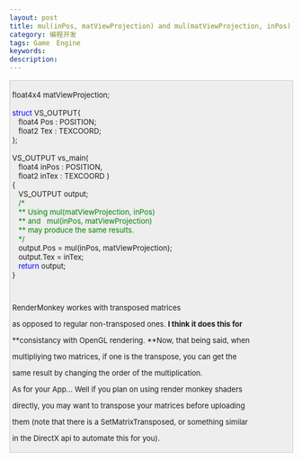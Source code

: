 ```yaml
---
layout: post
title: mul(inPos, matViewProjection) and mul(matViewProjection, inPos)
category: 编程开发
tags: Game　Engine
keywords: 
description: 
---
```


<div
style="border-bottom:#cccccc 1px solid;border-left:#cccccc 1px solid;padding-bottom:4px;background-color:#eeeeee;padding-left:4px;width:98%;padding-right:5px;font-size:13px;word-break:break-all;border-top:#cccccc 1px solid;border-right:#cccccc 1px solid;padding-top:4px;">

float4x4 matViewProjection;\
\
 <span style="color:#0000ff;">struct</span> VS\_OUTPUT{\
    float4 Pos : POSITION;\
    float2 Tex : TEXCOORD;\
 };\
\
 VS\_OUTPUT vs\_main(\
    float4 inPos : POSITION,\
    float2 inTex : TEXCOORD )\
 {\
    VS\_OUTPUT output;\
    <span style="color:#008000;">/\*</span><span
style="color:#008000;">\
    \*\* Using mul(matViewProjection, inPos)\
    \*\* and   mul(inPos, matViewProjection)\
    \*\* may produce the same results.\
    </span><span style="color:#008000;">\*/</span>\
    output.Pos = mul(inPos, matViewProjection);\
    output.Tex = inTex;\
    <span style="color:#0000ff;">return</span> output;\
 }

 

RenderMonkey workes with transposed matrices

as opposed to regular non-transposed ones. **I think it does this for**

**consistancy with OpenGL rendering. **Now, that being said, when

multipliying two matrices, if one is the transpose, you can get the

same result by changing the order of the multiplication.

As for your App... Well if you plan on using render monkey shaders

directly, you may want to transpose your matrices before uploading

them (note that there is a SetMatrixTransposed, or something similar

in the DirectX api to automate this for you).

</div>





